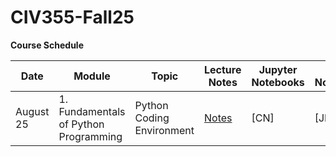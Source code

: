 # CIV355-Fall25


**Course Schedule**

|Date          |Module          |Topic        |Lecture Notes    |Jupyter Notebooks   |Colab Notebooks      
| -------------|----------------|-------------|------------|------------|------------|
|August 25       |1. Fundamentals of Python Programming   |Python Coding Environment|[Notes](https://github.com/SBU-r/CIV355-Fall25/blob/main/Lecture%20Notes/Module%201.pdf)| [CN]| [JN]|

 


